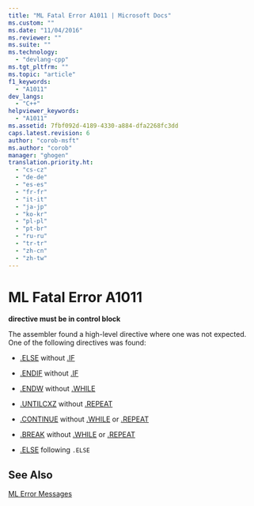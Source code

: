 ```yaml
---
title: "ML Fatal Error A1011 | Microsoft Docs"
ms.custom: ""
ms.date: "11/04/2016"
ms.reviewer: ""
ms.suite: ""
ms.technology: 
  - "devlang-cpp"
ms.tgt_pltfrm: ""
ms.topic: "article"
f1_keywords: 
  - "A1011"
dev_langs: 
  - "C++"
helpviewer_keywords: 
  - "A1011"
ms.assetid: 7fbf092d-4189-4330-a884-dfa2268fc3dd
caps.latest.revision: 6
author: "corob-msft"
ms.author: "corob"
manager: "ghogen"
translation.priority.ht: 
  - "cs-cz"
  - "de-de"
  - "es-es"
  - "fr-fr"
  - "it-it"
  - "ja-jp"
  - "ko-kr"
  - "pl-pl"
  - "pt-br"
  - "ru-ru"
  - "tr-tr"
  - "zh-cn"
  - "zh-tw"
---
```

# ML Fatal Error A1011
**directive must be in control block**  
  
 The assembler found a high-level directive where one was not expected. One of the following directives was found:  
  
-   [.ELSE](../../assembler/masm/dot-else.md) without [.IF](../../assembler/masm/dot-if.md)  
  
-   [.ENDIF](../../assembler/masm/dot-endif.md) without [.IF](../../assembler/masm/dot-if.md)  
  
-   [.ENDW](../../assembler/masm/dot-endw.md) without [.WHILE](../../assembler/masm/dot-while.md)  
  
-   [.UNTILCXZ](../../assembler/masm/dot-untilcxz.md) without [.REPEAT](../../assembler/masm/dot-repeat.md)  
  
-   [.CONTINUE](../../assembler/masm/dot-continue.md) without [.WHILE](../../assembler/masm/dot-while.md) or [.REPEAT](../../assembler/masm/dot-repeat.md)  
  
-   [.BREAK](../../assembler/masm/dot-break.md) without [.WHILE](../../assembler/masm/dot-while.md) or [.REPEAT](../../assembler/masm/dot-repeat.md)  
  
-   [.ELSE](../../assembler/masm/dot-else.md) following `.ELSE`  
  
## See Also  
 [ML Error Messages](../../assembler/masm/ml-error-messages.md)